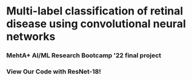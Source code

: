 <html>
    <head>
        <title>Multi-label classification of retinal disease using convolutional neural networks</title>
        <h1>Multi-label classification of retinal disease using convolutional neural networks</h1>
        <h3>MehtA+ AI/ML Research Bootcamp '22 final project</h3>
        <meta charset="utf-8">
        <link rel="stylesheet" href="style.css">
        <script src="index.js"></script>
    </head>
    <body>
        <h3>View Our Code with ResNet-18!</h3>
        <script src="https://gist.github.com/ybidochko/fd8de103e3753a109845185b1632962f.js">   
        </script>
    </body> 
</html>